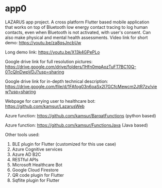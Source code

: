 # app0

LAZARUS app project. A cross platform Flutter based mobile application that works on top of Bluetooth low energy contact tracing to log human contacts, even when Bluetooth is not activated, with user's consent.
Can also make physical and mental health assessments.
Video link for short demo: https://youtu.be/za8qsJncbUw

Long demo link: https://youtu.be/X13k4GPePLo

Google drive link for full resolution pictures: https://drive.google.com/drive/folders/1Hfn0mpAozTuFT7BC10Q-0TcQInDwpVDJ?usp=sharing

Google drive link for in-depth technical description:
https://drive.google.com/file/d/1FAfog03n6oaSx2l7GCfcMewcm2JtR7zv/view?usp=sharing

Webpage for carrying user to healthcare bot: https://github.com/kamsur/LazarusWeb

Azure function: https://github.com/kamsur/BarqatFunctions (python based)

Azure function: https://github.com/kamsur/FunctionsJava (Java based)

Other tools used:
1. BLE plugin for Flutter (customized for this use case)
2. Azure Cognitive services
3. Azure AD B2C
4. RESTful APIs
5. Microsoft Healthcare Bot
6. Google Cloud Firestore
7. QR code plugin for Flutter
8. Sqflite plugin for Flutter
